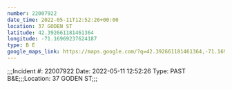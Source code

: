 ```yaml
---
number: 22007922
date_time: 2022-05-11T12:52:26+00:00
location: 37 GODEN ST
latitude: 42.392661181461364
longitude: -71.16969237624187
type: B E
google_maps_link: https://maps.google.com/?q=42.392661181461364,-71.16969237624187
---
```


;;;Incident #: 22007922  Date: 2022-05-11 12:52:26   Type: PAST B&E;;;Location: 37 GODEN ST;;;
